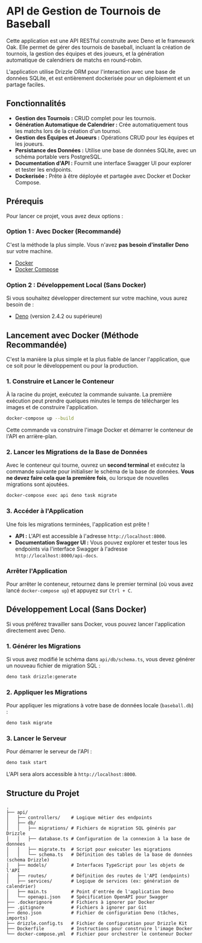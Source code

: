 # API de Gestion de Tournois de Baseball

Cette application est une API RESTful construite avec Deno et le framework Oak. Elle permet de gérer des tournois de baseball, incluant la création de tournois, la gestion des équipes et des joueurs, et la génération automatique de calendriers de matchs en round-robin.

L'application utilise Drizzle ORM pour l'interaction avec une base de données SQLite, et est entièrement dockerisée pour un déploiement et un partage faciles.

## Fonctionnalités

- **Gestion des Tournois :** CRUD complet pour les tournois.
- **Génération Automatique de Calendrier :** Crée automatiquement tous les matchs lors de la création d'un tournoi.
- **Gestion des Équipes et Joueurs :** Opérations CRUD pour les équipes et les joueurs.
- **Persistance des Données :** Utilise une base de données SQLite, avec un schéma portable vers PostgreSQL.
- **Documentation d'API :** Fournit une interface Swagger UI pour explorer et tester les endpoints.
- **Dockerisée :** Prête à être déployée et partagée avec Docker et Docker Compose.

## Prérequis

Pour lancer ce projet, vous avez deux options :

### Option 1 : Avec Docker (Recommandé)

C'est la méthode la plus simple. Vous n'avez **pas besoin d'installer Deno** sur votre machine.

- [Docker](https://docs.docker.com/get-docker/)
- [Docker Compose](https://docs.docker.com/compose/install/)

### Option 2 : Développement Local (Sans Docker)

Si vous souhaitez développer directement sur votre machine, vous aurez besoin de :

- [Deno](https://deno.land/manual/getting_started/installation) (version 2.4.2 ou supérieure)

## Lancement avec Docker (Méthode Recommandée)

C'est la manière la plus simple et la plus fiable de lancer l'application, que ce soit pour le développement ou pour la production.

### 1. Construire et Lancer le Conteneur

À la racine du projet, exécutez la commande suivante. La première exécution peut prendre quelques minutes le temps de télécharger les images et de construire l'application.

```bash
docker-compose up --build
```

Cette commande va construire l'image Docker et démarrer le conteneur de l'API en arrière-plan.

### 2. Lancer les Migrations de la Base de Données

Avec le conteneur qui tourne, ouvrez un **second terminal** et exécutez la commande suivante pour initialiser le schéma de la base de données. **Vous ne devez faire cela que la première fois**, ou lorsque de nouvelles migrations sont ajoutées.

```bash
docker-compose exec api deno task migrate
```

### 3. Accéder à l'Application

Une fois les migrations terminées, l'application est prête !

- **API :** L'API est accessible à l'adresse `http://localhost:8000`.
- **Documentation Swagger UI :** Vous pouvez explorer et tester tous les endpoints via l'interface Swagger à l'adresse `http://localhost:8000/api-docs`.

### Arrêter l'Application

Pour arrêter le conteneur, retournez dans le premier terminal (où vous avez lancé `docker-compose up`) et appuyez sur `Ctrl + C`.

## Développement Local (Sans Docker)

Si vous préférez travailler sans Docker, vous pouvez lancer l'application directement avec Deno.

### 1. Générer les Migrations

Si vous avez modifié le schéma dans `api/db/schema.ts`, vous devez générer un nouveau fichier de migration SQL :

```bash
deno task drizzle:generate
```

### 2. Appliquer les Migrations

Pour appliquer les migrations à votre base de données locale (`baseball.db`) :

```bash
deno task migrate
```

### 3. Lancer le Serveur

Pour démarrer le serveur de l'API :

```bash
deno task start
```

L'API sera alors accessible à `http://localhost:8000`.

## Structure du Projet

```
.
├── api/
│   ├── controllers/    # Logique métier des endpoints
│   ├── db/
│   │   ├── migrations/ # Fichiers de migration SQL générés par Drizzle
│   │   ├── database.ts # Configuration de la connexion à la base de données
│   │   ├── migrate.ts  # Script pour exécuter les migrations
│   │   └── schema.ts   # Définition des tables de la base de données (schéma Drizzle)
│   ├── models/         # Interfaces TypeScript pour les objets de l'API
│   ├── routes/         # Définition des routes de l'API (endpoints)
│   ├── services/       # Logique de services (ex: génération de calendrier)
│   ├── main.ts         # Point d'entrée de l'application Deno
│   └── openapi.json    # Spécification OpenAPI pour Swagger
├── .dockerignore       # Fichiers à ignorer par Docker
├── .gitignore          # Fichiers à ignorer par Git
├── deno.json           # Fichier de configuration Deno (tâches, imports)
├── drizzle.config.ts   # Fichier de configuration pour Drizzle Kit
├── Dockerfile          # Instructions pour construire l'image Docker
└── docker-compose.yml  # Fichier pour orchestrer le conteneur Docker
```
